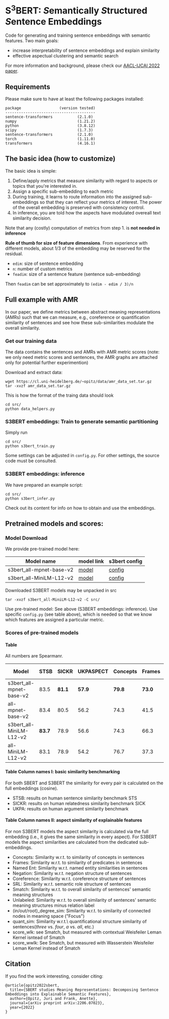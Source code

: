 # S<sup>3</sup>BERT: *S*emantically *S*tructured *S*entence Embeddings

Code for generating and training sentence embeddings with semantic features. Two main goals:

- increase interpretability of sentence embeddings and explain similarity 
- effective aspectual clustering and semantic search 

For more information and background, please check our [AACL-IJCAI 2022 paper](https://arxiv.org/abs/2206.07023).

## Requirements

Please make sure to have at least the following packages installed:

```
package                 (version tested)
----------------------------------------
sentence-transformers           (2.1.0)
numpy                           (1.21.2)          
python                          (3.8.12)                
scipy                           (1.7.3)        
sentence-transformers           (2.1.0)     
torch                           (1.11.0)
transformers                    (4.16.1)
```

## The basic idea (how to customize)

The basic idea is simple: 

1. Define/apply metrics that measure similarity with regard to aspects or topics that you're interested in. 
2. Assign a specific sub-embedding to each metric
3. During training, it learns to route information into the assigned sub-embeddings so that they can reflect your metrics of interest. The power of the overall embedding is preserved with consistency control.
4. In inference, you are told how the aspects have modulated overeall text similarity decision. 

Note that any (costly) computation of metrics from step 1. is **not needed in inference** 

**Rule of thumb for size of feature dimensions**. From experience with different models, about 1/3 of the embedding may be reserved for the residual.

- `edim`: size of sentence embedding
- `n`: number of custom metrics
- `feadim`: size of a sentence feature (sentence sub-embedding)

Then `feadim` can be set approximately to `(edim - edim / 3)/n`

## Full example with AMR 

In our paper, we define metrics between abstract meaning representations (AMRs) such that we can measure, e.g., coreference or quantification similarity of sentences and see how these sub-similarities modulate the overall similarity. 

### Get our training data

The data contains the sentences and AMRs with AMR metric scores (note: we only need metric scores and sentences, the AMR graphs are attached only for potential further experimention)

Download and extract data:

```
wget https://cl.uni-heidelberg.de/~opitz/data/amr_data_set.tar.gz
tar -xvzf amr_data_set.tar.gz
```

This is how the format of the traing data should look

```
cd src/
python data_helpers.py
```

### S3BERT embeddings: Train to generate semantic partitioning

Simply run

```
cd src/
python s3bert_train.py
```

Some settings can be adjusted in `config.py`. For other settings, the source code must be consulted.

### S3BERT embeddings: inference

We have prepared an example script:

```
cd src/
python s3bert_infer.py
```

Check out its content for info on how to obtain and use the embeddings.

## Pretrained models and scores:

### Model Download

We provide pre-trained model here:

| Model name               | model link | s3bert config |
| ------------------------ | ---------- | ------------- |
| s3bert_all-mpnet-base-v2 | [model](https://www.cl.uni-heidelberg.de/~opitz/data/s3bert_all-mpnet-base-v2.tar.gz)  | [config](https://www.cl.uni-heidelberg.de/~opitz/data/config_s3bert_all-mpnet-base-v2.py)    |
| s3bert_all-MiniLM-L12-v2        | [model](https://www.cl.uni-heidelberg.de/~opitz/data/s3bert_all-MiniLM-L12-v2.tar.gz)  | [config](https://www.cl.uni-heidelberg.de/~opitz/data/config_s3bert_all-MiniLM-L12-v2.py)    |

Downloaded S3BERT models may be unpacked in src

```
tar -xvzf s3bert_all-MiniLM-L12-v2 -C src/
```

Use pre-trained model: See above (S3BERT embeddings: inference). Use specific `config.py` (see table above), which is needed so that we know which features are assigned a particular metric.

### Scores of pre-trained models

#### Table

All numbers are Spearmanr.

| Model | STSB | SICKR | UKPASPECT | Concepts  | Frames  | Named Ent.  | Negations  | Coreference  | SRL  | Smatch  | Unlabeled  | max_indegree_sim | max_outdegree_sim | max_degree_sim | root_sim | quant_sim | score_wlk | score_wwlk |
| --- | --- | --- | --- | --- | --- | --- | --- | --- | --- | --- | --- | --- | --- | --- | --- | --- | --- | --- |
| s3bert_all-mpnet-base-v2 | 83.5     | **81.1** | **57.9** | **79.8** | **73.0** | **54.5** | **34.9** | **54.9** | **69.8** | **74.7** | **72.0** | **36.2** | **49.6** | **35.3** | **52.3** | **75.3** | **80.8** | **80.3** |
| all-mpnet-base-v2        | 83.4     | 80.5     | 56.2     | 74.3     | 41.5     | -12.7    | -0.3     | 9.0      | 42.8     | 57.6     | 52.1     | 23.6     | 21.1     | 17.7     | 22.9     | 10.8     | 68.3     | 66.6     |
| s3bert_all-MiniLM-L12-v2 | **83.7** | 78.9     | 56.6     | 74.3     | 66.3     | 51.0     | 33.4     | 44.1     | 61.4     | 67.5     | 65.1     | 31.9     | 42.4     | 29.5     | 43.6     | 73.6     | 74.6     | 74.2     |
| all-MiniLM-L12-v2        | 83.1     | 78.9     | 54.2     | 76.7     | 37.3     | -12.8    | -3.8     | 7.7      | 42.1     | 56.3     | 51.5     | 23.8     | 19.0     | 19.0     | 20.1    | 9.4       | 66.3     | 63.5     |

#### Table Column names I: basic similarity benchmarking

For both SBERT and S3BERT the similarity for every pair is calculated on the full embeddings (cosine).

- STSB: results on human sentence similarity benchmark STS 
- SICKR: results on human relatedness similarity benchmark SICK 
- UKPA: results on human argument similarity benchmark

#### Table Column names II: aspect similarity of explainable features

For non S3BERT models the aspect similarity is calculated via the full embedding (i.e., it gives the same similarity in every aspect). For S3BERT models the aspect similarities are calculated from the dedicated sub-embeddings.

- Concepts: Similarity w.r.t. to similarity of concepts in sentences
- Frames: Similarity w.r.t. to similarity of predicates in sentences 
- Named Ent: Similarity w.r.t. named entity similarities in sentences 
- Negation: Similarity w.r.t. negation structure of sentences 
- Coreference: Similarity w.r.t. coreference structure of sentences 
- SRL: Similarity w.r.t. semantic role structure of sentences 
- Smatch: Similarity w.r.t. to overall similarity of sentences' semantic meaning structures 
- Unlabeled: Similarity w.r.t. to overall similarity of sentences' semantic meaning structures minus relation label
- (in/out/root)_degree_sim: Similarity w.r.t. to similarity of connected nodes in meaning space ("Focus") 
- quant_sim: Similarity w.r.t.\ quantificational structure similarity of sentences(*three* vs. *four*, *a* vs. *all*, etc.) 
- score_wlk: see Smatch, but measured with contextual Weisfeiler Leman Kernel isntead of Smatch 
- score_wwlk: See Smatch, but measured with Wasserstein Weisfeiler Leman Kernel instead of Smatch 

## Citation

If you find the work interesting, consider citing:

```
@article{opitz2022sbert,
  title={SBERT studies Meaning Representations: Decomposing Sentence Embeddings into Explainable Semantic Features},
  author={Opitz, Juri and Frank, Anette},
  journal={arXiv preprint arXiv:2206.07023},
  year={2022}
}
```











